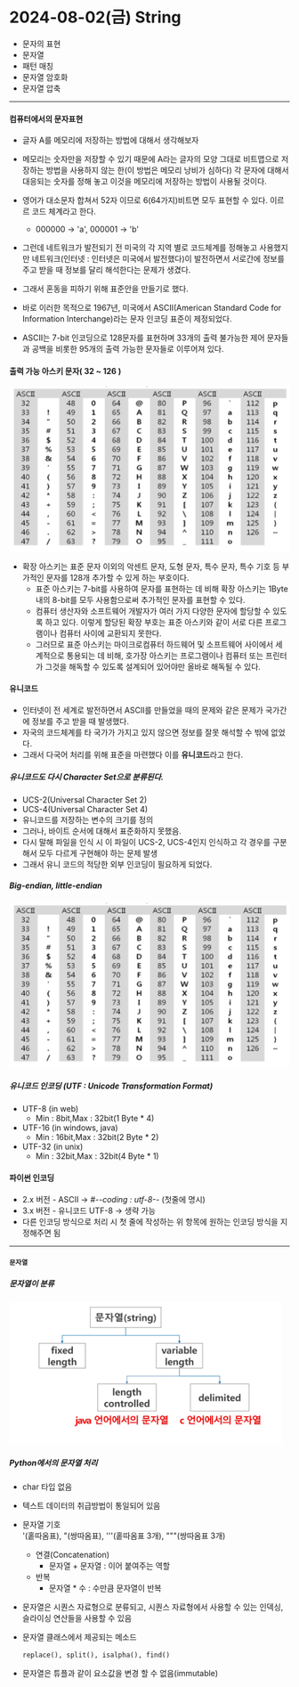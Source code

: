 # 2024-08-02(금) String

- 문자의 표현
- 문자열
- 패턴 매칭
- 문자열 암호화
- 문자열 압축

---

#### 컴퓨터에서의 문자표현

- 글자 A를 메모리에 저장하는 방법에 대해서 생각해보자
- 메모리는 숫자만을 저장할 수 있기 때문에 A라는 글자의 모양 그대로 비트맵으로 저장하는 방법을 사용하지 않는 한(이 방법은 메모리 낭비가 심하다) 각 문자에 대해서 대응되는 숫자를 정해 놓고 이것을 메모리에 저장하는 방법이 사용될 것이다.
- 영어가 대소문자 합쳐서 52자 이므로 6(64가지)비트면 모두 표현할 수 있다. 이르르 코드 체계라고 한다.
    - 000000 -> 'a', 000001 -> 'b'

- 그런데 네트워크가 발전되기 전 미국의 각 지역 별로 코드체계를 정해놓고 사용했지만 네트워크(인터넷 : 인터넷은 미국에서 발전했다)이 발전하면서 서로간에 정보를 주고 받을 때 정보를 달리 해석한다는 문제가 생겼다.

- 그래서 혼동을 피하기 위해 표준안을 만들기로 했다.

- 바로 이러한 목적으로 1967년, 미국에서 ASCⅡ(American Standard Code for Information Interchange)라는 문자 인코딩 표준이 제정되었다.

- ASCⅡ는 7-bit 인코딩으로 128문자를 표현하며 33개의 출력 불가능한 제어 문자들과 공백을 비롯한 95개의 출력 가능한 문자들로 이루어져 있다.

#### 출력 가능 아스키 문자( 32 ~ 126 )


![alt text](/algo/string/images/image_1.png)

- 확장 아스키는 표준 문자 이외의 악센트 문자, 도형 문자, 특수 문자, 특수 기호 등 부가적인 문자를 128개 추가할 수 있게 하는 부호이다.
    - 표준 아스키는 7-bit를 사용하여 문자를 표현하는 데 비해 확장 아스키는 1Byte내의 8-bit를 모두 사용함으로써 추가적인 문자를 표현할 수 있다.
    - 컴퓨터 생산자와 소프트웨어 개발자가 여러 가지 다양한 문자에 할당할 수 있도록 하고 있다. 이렇게 할당된 확장 부호는 표준 아스키와 같이 서로 다른 프로그램이나 컴퓨터 사이에 교환되지 못한다.
    - 그러므로 표준 아스키는 마이크로컴퓨터 하드웨어 및 소프트웨어 사이에서 세계적으로 통용되는 데 비해, 호가장 아스키는 프로그램이나 컴퓨터 또는 프린터가 그것을 해독할 수 있도록 설계되어 있어야만 올바로 해독될 수 있다.


#### 유니코드

- 인터넷이 전 세계로 발전하면서 ASCⅡ를 만들었을 때의 문제와 같은 문제가 국가간에 정보를 주고 받을 때 발생했다.
- 자국의 코드체계를 타 국가가 가지고 있지 않으면 정보를 잘못 해석할 수 밖에 없었다.
- 그래서 다국어 처리를 위해 표준을 마련했다 이를 **유니코드**라고 한다.

##### 유니코드도 다시 Character Set으로 분류된다.

- UCS-2(Universal Character Set 2)
- UCS-4(Universal Character Set 4)
- 유니코드를 저장하는 변수의 크기를 정의
- 그러나, 바이트 순서에 대해서 표준화하지 못했음.
- 다시 말해 파일을 인식 시 이 파일이 UCS-2, UCS-4인지 인식하고 각 경우를 구분해서 모두 다르게 구현해야 하는 문제 발생
- 그래서 유니 코드의 적당한 외부 인코딩이 필요하게 되었다.

##### Big-endian, little-endian

![alt text](/algo/string/images/image_1.png)

##### 유니코드 인코딩 (UTF : Unicode Transformation Format)

- UTF-8 (in web)
    - Min : 8bit,Max : 32bit(1 Byte * 4)
- UTF-16 (in windows, java)
    - Min : 16bit,Max : 32bit(2 Byte * 2)
- UTF-32 (in unix)
    - Min : 32bit,Max : 32bit(4 Byte * 1)


#### 파이썬 인코딩

- 2.x 버전 - ASCⅡ -> #-*-coding : utf-8-*- (첫줄에 명시)
- 3.x 버전 - 유니코드 UTF-8 -> 생략 가능
- 다른 인코딩 방식으로 처리 시 첫 줄에 작성하는 위 항목에 원하는 인코딩 방식을 지정해주면 됨


---

#### `문자열`

##### 문자열이 분류

![alt text](/algo/string/images/image_3.png)

##### Python에서의 문자열 처리

- char 타입 없음
- 텍스트 데이터의 취급방법이 통일되어 있음
- 문자열 기호\
    '(홑따옴표), "(쌍따옴표), '''(홑따옴표 3개), """(쌍따옴표 3개)
    + 연결(Concatenation)
        - 문자열 + 문자열 : 이어 붙여주는 역할
    * 반복
        - 문자열 * 수 : 수만큼 문자열이 반복

- 문자열은 시퀀스 자료형으로 분류되고, 시퀀스 자료형에서 사용할 수 있는 인덱싱, 슬라이싱 연산들을 사용할 수 있음

- 문자열 클래스에서 제공되는 메소드
    ```python
    replace(), split(), isalpha(), find()
    ```

- 문자열은 튜플과 같이 요소값을 변경 할 수 없음(immutable)


